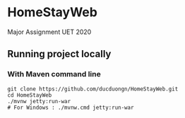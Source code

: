# HomeStayWeb
Major Assignment UET 2020

## Running project locally

### With Maven command line
```
git clone https://github.com/ducduongn/HomeStayWeb.git
cd HomeStayWeb
./mvnw jetty:run-war
# For Windows : ./mvnw.cmd jetty:run-war
```